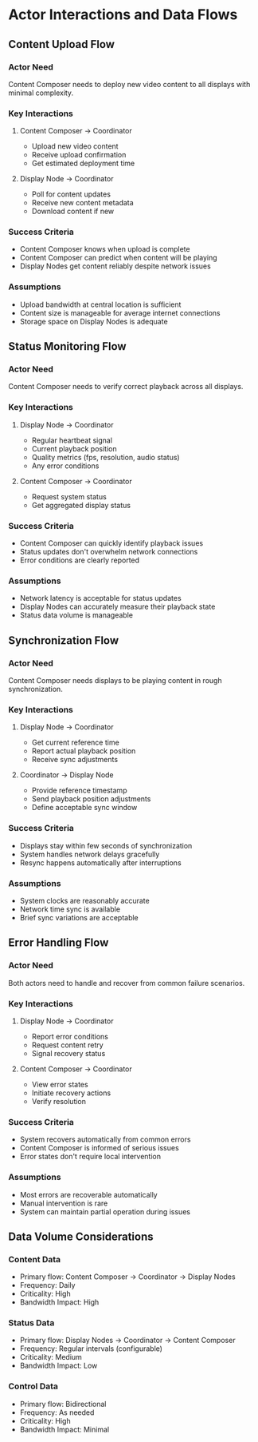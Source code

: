 # Actor Interactions and Data Flows

## Content Upload Flow

### Actor Need
Content Composer needs to deploy new video content to all displays with minimal complexity.

### Key Interactions
1. Content Composer -> Coordinator
   - Upload new video content
   - Receive upload confirmation
   - Get estimated deployment time

2. Display Node -> Coordinator
   - Poll for content updates
   - Receive new content metadata
   - Download content if new

### Success Criteria
- Content Composer knows when upload is complete
- Content Composer can predict when content will be playing
- Display Nodes get content reliably despite network issues

### Assumptions
- Upload bandwidth at central location is sufficient
- Content size is manageable for average internet connections
- Storage space on Display Nodes is adequate

## Status Monitoring Flow

### Actor Need
Content Composer needs to verify correct playback across all displays.

### Key Interactions
1. Display Node -> Coordinator
   - Regular heartbeat signal
   - Current playback position
   - Quality metrics (fps, resolution, audio status)
   - Any error conditions

2. Content Composer -> Coordinator
   - Request system status
   - Get aggregated display status

### Success Criteria
- Content Composer can quickly identify playback issues
- Status updates don't overwhelm network connections
- Error conditions are clearly reported

### Assumptions
- Network latency is acceptable for status updates
- Display Nodes can accurately measure their playback state
- Status data volume is manageable

## Synchronization Flow

### Actor Need
Content Composer needs displays to be playing content in rough synchronization.

### Key Interactions
1. Display Node -> Coordinator
   - Get current reference time
   - Report actual playback position
   - Receive sync adjustments

2. Coordinator -> Display Node
   - Provide reference timestamp
   - Send playback position adjustments
   - Define acceptable sync window

### Success Criteria
- Displays stay within few seconds of synchronization
- System handles network delays gracefully
- Resync happens automatically after interruptions

### Assumptions
- System clocks are reasonably accurate
- Network time sync is available
- Brief sync variations are acceptable

## Error Handling Flow

### Actor Need
Both actors need to handle and recover from common failure scenarios.

### Key Interactions
1. Display Node -> Coordinator
   - Report error conditions
   - Request content retry
   - Signal recovery status

2. Content Composer -> Coordinator
   - View error states
   - Initiate recovery actions
   - Verify resolution

### Success Criteria
- System recovers automatically from common errors
- Content Composer is informed of serious issues
- Error states don't require local intervention

### Assumptions
- Most errors are recoverable automatically
- Manual intervention is rare
- System can maintain partial operation during issues

## Data Volume Considerations

### Content Data
- Primary flow: Content Composer -> Coordinator -> Display Nodes
- Frequency: Daily
- Criticality: High
- Bandwidth Impact: High

### Status Data
- Primary flow: Display Nodes -> Coordinator -> Content Composer
- Frequency: Regular intervals (configurable)
- Criticality: Medium
- Bandwidth Impact: Low

### Control Data
- Primary flow: Bidirectional
- Frequency: As needed
- Criticality: High
- Bandwidth Impact: Minimal